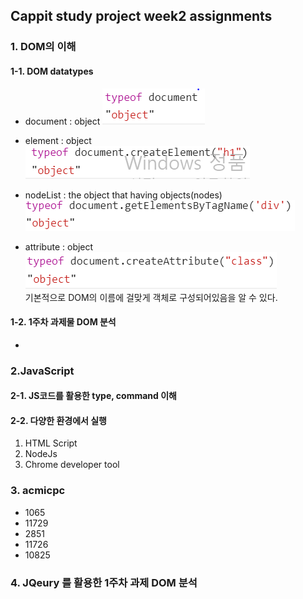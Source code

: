 ## Cappit study project week2 assignments


### 1. DOM의 이해     

#### 1-1. DOM datatypes    
   - document : object 
   ![document datatype](./2week/document&#32;datatype.PNG)
     
   - element : object  
   ![element datatype](./2week/element&#32;datatype.PNG)
   - nodeList :  the object that having objects(nodes)  
   ![nodeList datatype](./2week/nodelist&#32;datatype.PNG)
   - attribute : object  
   ![attribute datatype](./2week/attribute&#32;datatype.PNG)  
   기본적으로 DOM의 이름에 걸맞게 객체로 구성되어있음을 알 수 있다.
 
#### 1-2. 1주차 과제물 DOM 분석  
   -
### 2.JavaScript

#### 2-1. JS코드를 활용한 type, command 이해

#### 2-2. 다양한 환경에서 실행
  1. HTML Script
  2. NodeJs
  3. Chrome developer tool

### 3. acmicpc
  - 1065
  - 11729
  - 2851
  - 11726
  - 10825

### 4. JQeury 를 활용한 1주차 과제 DOM 분석
